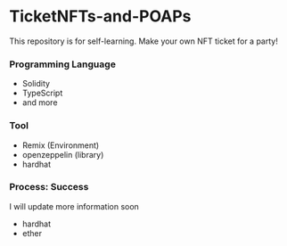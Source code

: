 # TicketNFTs-and-POAPs
This repository is for self-learning.
Make your own NFT ticket for a party!

### Programming Language
* Solidity
* TypeScript
* and more

### Tool
* Remix (Environment)
* openzeppelin (library)
* hardhat

### Process: Success

I will update more information soon
* hardhat
* ether

